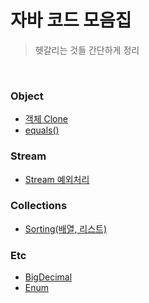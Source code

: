 # 자바 코드 모음집

> 헷갈리는 것들 간단하게 정리

&nbsp;

### Object
- [객체 Clone](./object/객체%20clone.md)
- [equals()](./object/equals().md)

### Stream
- [Stream 예외처리](./stream/Stream%20예외처리.md)

### Collections
- [Sorting(배열, 리스트)](./collections/Sorting(배열,%20리스트).md)

### Etc
- [BigDecimal](./etc/BigDecimal.md)
- [Enum](./etc/Enum.md)